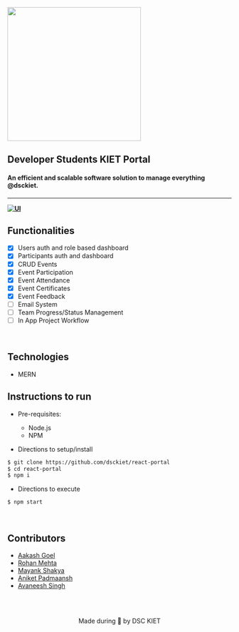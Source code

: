 <p align="left">
	<img width="300" src="https://drive.google.com/uc?export=view&id=1XfLhaaUsef3sD7c46TC_ZoaorKg-uBFM" />
	<h2 align="left"> Developer Students KIET Portal </h2>
	<h4 align="left"> An efficient and scalable software solution to manage everything @dsckiet. <h4>
</p>

---

[![UI ](https://img.shields.io/badge/User%20Interface-Link%20to%20UI-orange?style=for-the-badge&logo=appveyor)](https://portal.dsckiet.com)

## Functionalities

-   [x] Users auth and role based dashboard
-   [x] Participants auth and dashboard
-   [x] CRUD Events
-   [x] Event Participation
-   [x] Event Attendance
-   [x] Event Certificates
-   [x] Event Feedback
-   [ ] Email System
-   [ ] Team Progress/Status Management
-   [ ] In App Project Workflow

<br>

## Technologies

-   MERN

## Instructions to run

-   Pre-requisites:

    -   Node.js
    -   NPM

-   Directions to setup/install

```bash
$ git clone https://github.com/dsckiet/react-portal
$ cd react-portal
$ npm i
```

-   Directions to execute

```bash
$ npm start
```

<br>

## Contributors

-   [Aakash Goel](https://goelaakash79.github.io)
-   [Rohan Mehta](https://rhnmht30.dev)
-   [Mayank Shakya](https://github.com/mayanksh99)
-   [Aniket Padmaansh](https://github.com/padmansh)
-   [Avaneesh Singh](https://github.com/avi-11)

<br>
<br>

<p align="center">
	Made during 🌙 by DSC KIET
</p>
